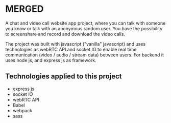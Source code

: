 # MERGED

A chat and video call website app project, where you can talk with someone you know or talk with an anonymous random user. You have the possibility to screenshare and record and download the video calls.

The project was built with javascript ("vanilla" javascript) and uses technologies as webRTC API and socket IO to enable real time communication (video / audio / stream data) between users. For backend it uses node js, and express js as framework.

## Technologies applied to this project

- express js
- socket IO
- webRTC API
- Babel
- webpack
- sass
